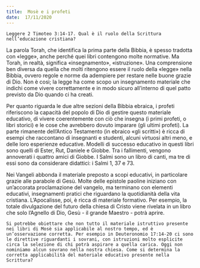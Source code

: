 ```yaml
---
title:  Mosè e i profeti
date:  17/11/2020
---
```


`Leggere 2 Timoteo 3:14-17. Qual è il ruolo della Scrittura nell’educazione cristiana?`

La parola Torah, che identifica la prima parte della Bibbia, è spesso tradotta con «legge», anche perché quei libri contengono molte normative. Ma Torah, in realtà, significa «insegnamento», «istruzione». Una comprensione ben diversa da quella che molti ritengono essere il ruolo della «legge» nella Bibbia, ovvero regole e norme da adempiere per restare nelle buone grazie di Dio. Non è così; la legge ha come scopo un insegnamento materiale che indichi come vivere correttamente e in modo sicuro all’interno di quel patto previsto da Dio quando ci ha creati.

Per quanto riguarda le due altre sezioni della Bibbia ebraica, i profeti riferiscono la capacità del popolo di Dio di gestire questo materiale educativo, di vivere coerentemente con ciò che insegna (i primi profeti, o libri storici) e le cose che avrebbero dovuto imparare (gli ultimi profeti). La parte rimanente dell’Antico Testamento (in ebraico «gli scritti») è ricca di esempi che raccontano di insegnanti e studenti, alcuni virtuosi altri meno, e delle loro esperienze educative. Modelli di successo educativo in questi libri sono quelli di Ester, Rut, Daniele e Giobbe. Tra i fallimenti, vengono annoverati i quattro amici di Giobbe. I Salmi sono un libro di canti, ma tre di essi sono da considerare didattici: i Salmi 1, 37 e 73.

Nei Vangeli abbonda il materiale preposto a scopi educativi, in particolare grazie alle parabole di Gesù. Molte delle epistole paoline iniziano con un’accorata proclamazione del vangelo, ma terminano con elementi educativi, insegnamenti pratici che riguardano la quotidianità della vita cristiana. L’Apocalisse, poi, è ricca di materiale formativo. Per esempio, la totale divulgazione del futuro della chiesa di Cristo viene rivelata in un libro che solo l’Agnello di Dio, Gesù - il grande Maestro - potrà aprire.

`Si potrebbe obiettare che non tutto il materiale istruttivo presente nei libri di Mosè sia applicabile al nostro tempo, ed è un’osservazione corretta. Per esempio in Deuteronomio 17:14-20 ci sono le direttive riguardanti i sovrani, con istruzioni molto esplicite circa la selezione di chi potrà aspirare a quella carica. Oggi non nominiamo alcun sovrano nella nostra chiesa. Come si determina la corretta applicabilità del materiale educativo presente nella Scrittura?`